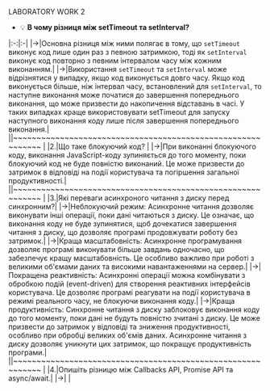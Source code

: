 LABORATORY WORK 2


- :bulb: **В чому різниця між setTimeout та setInterval?**

|:-:|:-|
|->|Основна різниця між ними полягає в тому, що `setTimeout` виконує код лише один раз з певною затримкою, тоді як `setInterval` виконує код повторно з певним інтервалом часу між кожним виконанням.|
|->|Використання `setTimeout` та `setInterval` може відрізнятися у випадку, якщо код виконується довго часу. Якщо код виконується більше, ніж інтервал часу, встановлений для `setInterval`, то наступне виконання може початися до завершення попереднього виконання, що може призвести до накопичення відставань в часі. У таких випадках краще використовувати setTimeout для запуску наступного виконання коду лише після завершення попереднього виконання.|
||~~~~~~~~~~~~~~~~~~~~~~~~~~~~~~~~~~~~~~~~~~~~~~~~~~~~~~~~~~~~ |
|2.|Що таке блокуючий код? |
|->|При виконанні блокуючого коду, виконання JavaScript-коду зупиняється до того моменту, поки блокуючий код не буде повністю виконаний. Це може призвести до затримок в відповіді на події користувача та погіршення загальної продуктивності.|
||~~~~~~~~~~~~~~~~~~~~~~~~~~~~~~~~~~~~~~~~~~~~~~~~~~~~~~~~~~~~ |
|3.|Які переваги асинхроного  читання з диску перед синхронним?|
|->|Неблокуючий режим: Асинхронне читання дозволяє виконувати інші операції, поки дані читаються з диску. Це означає, що виконання коду не буде зупинятися, щоб дочекатися завершення читання з диску, що дозволяє програмі продовжувати роботу без затримок.|
|->|Краща масштабовність: Асинхронне програмування дозволяє програмі виконувати більше завдань одночасно, що забезпечує кращу масштабовність. Це особливо важливо при роботі з великими об'ємами даних та високими навантаженнями на сервер.|
|->|Покращена реактивність: Асинхронні операції можна комбінувати з обробкою подій (event-driven) для створення реактивних інтерфейсів користувача. Це дозволяє програмі реагувати на події користувача в режимі реального часу, не блокуючи виконання коду.|
|->|Краща продуктивність: Синхронне читання з диску заблоковує виконання коду до того моменту, поки дані не будуть повністю зчитані з диску. Це може призвести до затримок у відповіді та зниження продуктивності, особливо при обробці великих об'ємів даних. Асинхронне читання з диску дозволяє уникнути цих затримок, що покращує продуктивність програми.|
||~~~~~~~~~~~~~~~~~~~~~~~~~~~~~~~~~~~~~~~~~~~~~~~~~~~~~~~~~~~~ |
|4.|Опишіть різницю між Callbacks API, Promise API та async/await.|
|->| |